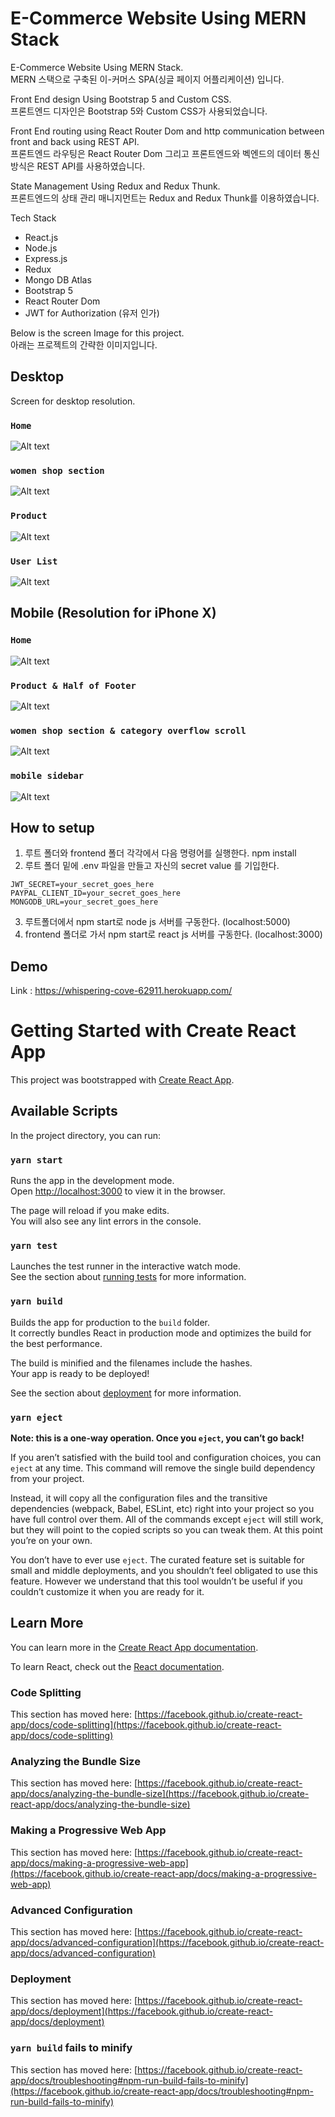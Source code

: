 # E-Commerce Website Using MERN Stack

E-Commerce Website Using MERN Stack.\
MERN 스택으로 구축된 이-커머스 SPA(싱글 페이지 어플리케이션) 입니다.

Front End design Using Bootstrap 5 and Custom CSS.\
프론트엔드 디자인은 Bootstrap 5와 Custom CSS가 사용되었습니다.

Front End routing using React Router Dom and http communication between front and back using REST API.\
프론트엔드 라우팅은 React Router Dom 그리고 프론트엔드와 벡엔드의 데이터 통신 방식은 REST API를 사용하였습니다.

State Management Using Redux and Redux Thunk.\
프론트엔드의 상태 관리 매니지먼트는 Redux and Redux Thunk를 이용하였습니다.

Tech Stack

- React.js
- Node.js
- Express.js
- Redux
- Mongo DB Atlas
- Bootstrap 5
- React Router Dom
- JWT for Authorization (유저 인가)

Below is the screen Image for this project.\
아래는 프로젝트의 간략한 이미지입니다.

## Desktop

Screen for desktop resolution.

### `Home`

![Alt text](/frontend/public/images/example_desktop_0.png)

### `women shop section`

![Alt text](/frontend/public/images/example_desktop_3.png)

### `Product`

![Alt text](/frontend/public/images/example_desktop_1.png)

### `User List`

![Alt text](/frontend/public/images/example_desktop_2.png)

## Mobile (Resolution for iPhone X)

### `Home`

![Alt text](/frontend/public/images/example_mobile_0.png)

### `Product & Half of Footer`

![Alt text](/frontend/public/images/example_mobile_1.png)

### `women shop section & category overflow scroll`

![Alt text](/frontend/public/images/example_mobile_2.png)

### `mobile sidebar`

![Alt text](/frontend/public/images/example_mobile_3.png)

## How to setup

1. 루트 폴더와 frontend 폴더 각각에서 다음 명령어를 실행한다.
   npm install
2. 루트 폴더 밑에 .env 파일을 만들고 자신의 secret value 를 기입한다.

```
JWT_SECRET=your_secret_goes_here
PAYPAL_CLIENT_ID=your_secret_goes_here
MONGODB_URL=your_secret_goes_here
```

3. 루트폴더에서 npm start로 node js 서버를 구동한다. (localhost:5000)
4. frontend 폴더로 가서 npm start로 react js 서버를 구동한다. (localhost:3000)

## Demo

Link : https://whispering-cove-62911.herokuapp.com/

# Getting Started with Create React App

This project was bootstrapped with [Create React App](https://github.com/facebook/create-react-app).

## Available Scripts

In the project directory, you can run:

### `yarn start`

Runs the app in the development mode.\
Open [http://localhost:3000](http://localhost:3000) to view it in the browser.

The page will reload if you make edits.\
You will also see any lint errors in the console.

### `yarn test`

Launches the test runner in the interactive watch mode.\
See the section about [running tests](https://facebook.github.io/create-react-app/docs/running-tests) for more information.

### `yarn build`

Builds the app for production to the `build` folder.\
It correctly bundles React in production mode and optimizes the build for the best performance.

The build is minified and the filenames include the hashes.\
Your app is ready to be deployed!

See the section about [deployment](https://facebook.github.io/create-react-app/docs/deployment) for more information.

### `yarn eject`

**Note: this is a one-way operation. Once you `eject`, you can’t go back!**

If you aren’t satisfied with the build tool and configuration choices, you can `eject` at any time. This command will remove the single build dependency from your project.

Instead, it will copy all the configuration files and the transitive dependencies (webpack, Babel, ESLint, etc) right into your project so you have full control over them. All of the commands except `eject` will still work, but they will point to the copied scripts so you can tweak them. At this point you’re on your own.

You don’t have to ever use `eject`. The curated feature set is suitable for small and middle deployments, and you shouldn’t feel obligated to use this feature. However we understand that this tool wouldn’t be useful if you couldn’t customize it when you are ready for it.

## Learn More

You can learn more in the [Create React App documentation](https://facebook.github.io/create-react-app/docs/getting-started).

To learn React, check out the [React documentation](https://reactjs.org/).

### Code Splitting

This section has moved here: [https://facebook.github.io/create-react-app/docs/code-splitting](https://facebook.github.io/create-react-app/docs/code-splitting)

### Analyzing the Bundle Size

This section has moved here: [https://facebook.github.io/create-react-app/docs/analyzing-the-bundle-size](https://facebook.github.io/create-react-app/docs/analyzing-the-bundle-size)

### Making a Progressive Web App

This section has moved here: [https://facebook.github.io/create-react-app/docs/making-a-progressive-web-app](https://facebook.github.io/create-react-app/docs/making-a-progressive-web-app)

### Advanced Configuration

This section has moved here: [https://facebook.github.io/create-react-app/docs/advanced-configuration](https://facebook.github.io/create-react-app/docs/advanced-configuration)

### Deployment

This section has moved here: [https://facebook.github.io/create-react-app/docs/deployment](https://facebook.github.io/create-react-app/docs/deployment)

### `yarn build` fails to minify

This section has moved here: [https://facebook.github.io/create-react-app/docs/troubleshooting#npm-run-build-fails-to-minify](https://facebook.github.io/create-react-app/docs/troubleshooting#npm-run-build-fails-to-minify)
